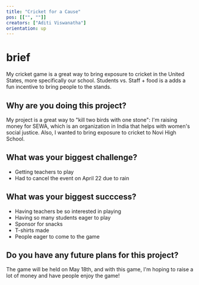 ```yaml
---
title: "Cricket for a Cause"
pos: [["", ""]]
creators: ["Aditi Viswanatha"]
orientation: up
---
```


# brief
My cricket game is a great way to bring exposure to cricket in the United States, more specifically our school. Students vs. Staff + food is a adds a fun incentive to bring people to the stands. 

## Why are you doing this project?
My project is a great way to "kill two birds with one stone": I'm raising money for SEWA, which is an organization in India that helps with women's social justice. Also, I wanted to bring exposure to cricket to Novi High School.

## What was your biggest challenge?
- Getting teachers to play
- Had to cancel the event on April 22 due to rain

## What was your biggest succcess?
- Having teachers be so interested in playing
- Having so many students eager to play
- Sponsor for snacks
- T-shirts made
- People eager to come to the game

## Do you have any future plans for this project?
The game will be held on May 18th, and with this game, I'm hoping to raise a lot of money and have people enjoy the game!